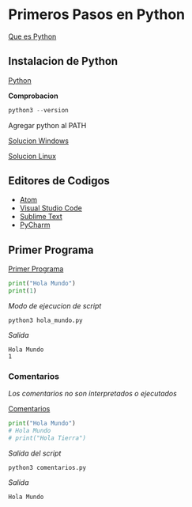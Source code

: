 
# Primeros Pasos en Python

[Que es Python](https://es.wikipedia.org/wiki/Python)

## Instalacion de Python

[Python](https://www.python.org/downloads)

**Comprobacion**

```python
python3 --version
```

Agregar python al PATH

[Solucion Windows](https://www.kyocode.com/2019/10/agregar-python-path-windows/)

[Solucion Linux](https://www.sysadmit.com/2016/06/linux-anadir-ruta-al-path.html)

## Editores de Codigos

* [Atom](https://atom.io/)
* [Visual Studio Code](https://code.visualstudio.com/)
* [Sublime Text](https://www.sublimetext.com/)
* [PyCharm](https://www.jetbrains.com/es-es/pycharm/)

## Primer Programa

[Primer Programa](../src/hola_mundo.py)

```python
print("Hola Mundo")
print(1)            
```

_Modo de ejecucion de script_

```shell
python3 hola_mundo.py
```

_Salida_

```shell
Hola Mundo
1
```

### Comentarios

_Los comentarios no son interpretados o ejecutados_

[Comentarios](../src/comentarios.py)

```python
print("Hola Mundo")
# Hola Mundo
# print("Hola Tierra")
```

_Salida del script_

```shell
python3 comentarios.py
```

_Salida_

```shell
Hola Mundo
```
